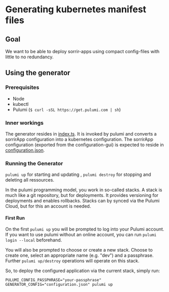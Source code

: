 # Generating kubernetes manifest files

## Goal

We want to be able to deploy sorrir-apps using compact config-files with little to no redundancy.

## Using the generator

### Prerequisites

- Node
- kubectl
- Pulumi (`$ curl -sSL https://get.pulumi.com | sh`)

### Inner workings

The generator resides in [index.ts](index.ts).
It is invoked by pulumi and converts a sorrirApp configuration into a kubernetes configuration.
The sorrirApp configuration (exported from the configuration-gui) is expected to reside in [configuration.json](config.json).

### Running the Generator

`pulumi up` for starting and updating , `pulumi destroy` for stopping and deleting all ressources.

In the pulumi programming model, you work in so-called stacks. 
A stack is much like a git repository, but for deployments. 
It provides versioning for deployments and enables rollbacks.
Stacks can by synced via the Pulumi Cloud, but for this an account is needed.

#### First Run

On the first `pulumi up` you will be prompted to log into your Pulumi account.
If you want to use pulumi without an online account, you can run `pulumi login --local` beforehand.

You will also be prompted to choose or create a new stack.
Choose to create one, select an appropriate name (e.g. "dev") and a passphrase.
Further `pulumi up/destroy` operations will operate on this stack.

So, to deploy the configured application via the current stack, simply run:
```
PULUMI_CONFIG_PASSPHRASE="your-passphrase" GENERATOR_CONFIG="configuration.json" pulumi up
```
